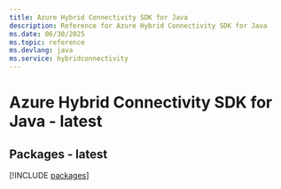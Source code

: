 ```yaml
---
title: Azure Hybrid Connectivity SDK for Java
description: Reference for Azure Hybrid Connectivity SDK for Java
ms.date: 06/30/2025
ms.topic: reference
ms.devlang: java
ms.service: hybridconnectivity
---
```

# Azure Hybrid Connectivity SDK for Java - latest
## Packages - latest
[!INCLUDE [packages](hybrid-connectivity-index.md)]